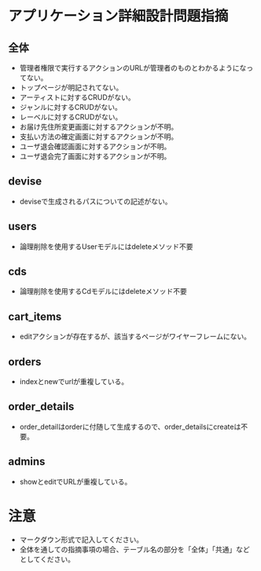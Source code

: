 # アプリケーション詳細設計問題指摘
## 全体
- 管理者権限で実行するアクションのURLが管理者のものとわかるようになってない。
- トップページが明記されてない。
- アーティストに対するCRUDがない。
- ジャンルに対するCRUDがない。
- レーベルに対するCRUDがない。
- お届け先住所変更画面に対するアクションが不明。
- 支払い方法の確定画面に対するアクションが不明。
- ユーザ退会確認画面に対するアクションが不明。
- ユーザ退会完了画面に対するアクションが不明。

## devise
- deviseで生成されるパスについての記述がない。
  
## users
- 論理削除を使用するUserモデルにはdeleteメソッド不要

## cds
- 論理削除を使用するCdモデルにはdeleteメソッド不要

## cart_items
- editアクションが存在するが、該当するページがワイヤーフレームにない。

## orders
- indexとnewでurlが重複している。

## order_details
- order_detailはorderに付随して生成するので、order_detailsにcreateは不要。

## admins
- showとeditでURLが重複している。

# 注意
* マークダウン形式で記入してください。
* 全体を通しての指摘事項の場合、テーブル名の部分を「全体」「共通」などとしてください。

